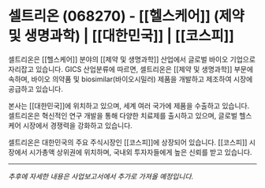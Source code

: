 # 셀트리온 (068270) - [[헬스케어]] (제약 및 생명과학) | [[대한민국]] | [[코스피]]

셀트리온은 [[헬스케어]] 분야의 [[제약 및 생명과학]] 산업에서 글로벌 바이오 기업으로 자리잡고 있습니다. GICS 산업분류에 따르면, 셀트리온은 [[제약 및 생명과학]] 부문에 속하며, 바이오 의약품 및 biosimilar(바이오시밀러) 제품을 개발하고 제조하여 시장에 공급하고 있습니다.

본사는 [[대한민국]]에 위치하고 있으며, 세계 여러 국가에 제품을 수출하고 있습니다. 셀트리온은 혁신적인 연구 개발을 통해 다양한 치료제를 출시하고 있으며, 글로벌 헬스케어 시장에서 경쟁력을 강화하고 있습니다.

셀트리온은 대한민국의 주요 주식시장인 [[코스피]]에 상장되어 있습니다. [[코스피]] 시장에서 시가총액 상위권에 위치하며, 국내외 투자자들에게 높은 신뢰를 받고 있습니다.

---

*추후에 자세한 내용은 사업보고서에서 추가로 가져올 예정입니다.*